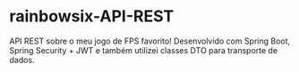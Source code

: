 # rainbowsix-API-REST
API REST sobre o meu jogo de FPS favorito! Desenvolvido com Spring Boot, Spring Security + JWT e também utilizei classes DTO para transporte de dados.
